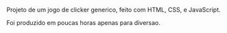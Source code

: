 Projeto de um jogo de clicker generico, feito com HTML, CSS, e JavaScript.

Foi produzido em poucas horas apenas para diversao.
